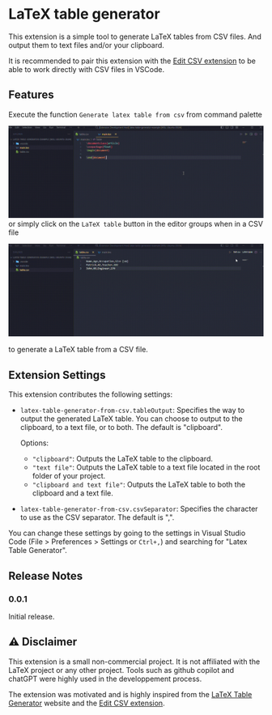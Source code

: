 # LaTeX table generator

This extension is a simple tool to generate LaTeX tables from CSV files. And output them to text files and/or your clipboard. 

It is recommended to pair this extension with the [Edit CSV extension](https://marketplace.visualstudio.com/items?itemName=janisdd.vscode-edit-csv) to be able to work directly with CSV files in VSCode. 

## Features

Execute the function `Generate latex table from csv` from command palette

![Generate latex table from csv in command palette](/assets/latex-table-fromFile-demo.gif) 
or simply click on the `LaTeX table` button in the editor groups when in a CSV file 

![Generate latex table from csv in editor group](/assets/latex-table-fromCurrentFile-demo.gif) 


to generate a LaTeX table from a CSV file.

## Extension Settings

This extension contributes the following settings:

* `latex-table-generator-from-csv.tableOutput`: Specifies the way to output the generated LaTeX table. You can choose to output to the clipboard, to a text file, or to both. The default is "clipboard".

  Options:
  * `"clipboard"`: Outputs the LaTeX table to the clipboard.
  * `"text file"`: Outputs the LaTeX table to a text file located in the root folder of your project.
  * `"clipboard and text file"`: Outputs the LaTeX table to both the clipboard and a text file.

* `latex-table-generator-from-csv.csvSeparator`: Specifies the character to use as the CSV separator. The default is ",".

You can change these settings by going to the settings in Visual Studio Code (File > Preferences > Settings or `Ctrl+,`) and searching for "Latex Table Generator".

## Release Notes

### 0.0.1

Initial release. 

## :warning: Disclaimer

This extension is a small non-commercial project. It is not affiliated with the LaTeX project or any other project. Tools such as github copilot and chatGPT were highly used in the developpement process.

The extension was motivated and is highly inspired from the [LaTeX Table Generator](https://www.tablesgenerator.com/latex_tables) website and the [Edit CSV extension](https://marketplace.visualstudio.com/items?itemName=janisdd.vscode-edit-csv). 
